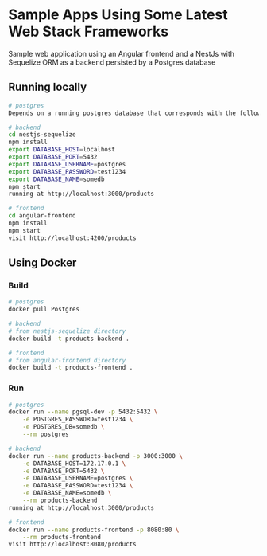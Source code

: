 
# Sample Apps Using Some Latest Web Stack Frameworks

Sample web application using an Angular frontend and a NestJs with Sequelize ORM as a backend persisted by a Postgres database

## Running locally
```bash
# postgres
Depends on a running postgres database that corresponds with the following database variables

# backend
cd nestjs-sequelize
npm install
export DATABASE_HOST=localhost
export DATABASE_PORT=5432
export DATABASE_USERNAME=postgres
export DATABASE_PASSWORD=test1234
export DATABASE_NAME=somedb
npm start
running at http://localhost:3000/products

# frontend
cd angular-frontend
npm install
npm start
visit http://localhost:4200/products

```


## Using Docker

### Build
```bash
# postgres
docker pull Postgres

# backend
# from nestjs-sequelize directory
docker build -t products-backend .

# frontend
# from angular-frontend directory
docker build -t products-frontend .
```

### Run
```bash
# postgres
docker run --name pgsql-dev -p 5432:5432 \
    -e POSTGRES_PASSWORD=test1234 \
    -e POSTGRES_DB=somedb \
    --rm postgres

# backend
docker run --name products-backend -p 3000:3000 \
    -e DATABASE_HOST=172.17.0.1 \
    -e DATABASE_PORT=5432 \
    -e DATABASE_USERNAME=postgres \
    -e DATABASE_PASSWORD=test1234 \
    -e DATABASE_NAME=somedb \
    --rm products-backend
running at http://localhost:3000/products

# frontend
docker run --name products-frontend -p 8080:80 \
    --rm products-frontend
visit http://localhost:8080/products
```